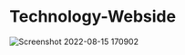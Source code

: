 # Technology-Webside

![Screenshot 2022-08-15 170902](https://user-images.githubusercontent.com/94343329/184628592-8d99c4fc-d542-4c58-840b-37c142df483c.png)

